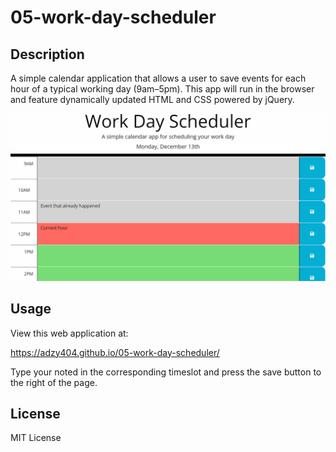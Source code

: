 # 05-work-day-scheduler

## Description
A simple calendar application that allows a user to save events for each hour of a typical working day (9am–5pm). This app will run in the browser and feature dynamically updated HTML and CSS powered by jQuery.


![Calendar App](Assets/05-third-party-apis-homework-demo.gif "Calendar App")

## Usage

View this web application at:

https://adzy404.github.io/05-work-day-scheduler/

Type your noted in the corresponding timeslot and press the save button to the right of the page. 

## License

MIT License